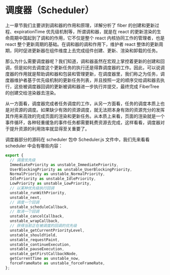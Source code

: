 # 调度器（Scheduler）

上一章节我们主要讲到调和器的作用和原理，详解分析了 fiber 的创建和更新过程、expirationTime 优先级机制等，所谓调和器，就是在 react 的更新渲染的生命周期中国起到了调和的作用，它不仅是整个 react 内核协同工作的管理者，也是 react 整个更新周期的基础。在调和器的调和作用下，维护者 react 整体的更新周期，同时促进更新器在组件维度上去完成组件创建、更新、渲染和卸载的任务。

那么为什么需要调度器呢？我们知道，调和器虽然在宏观上掌控着更新的创建和回调，但是如何去调度这个更新任务的执行还是得靠调度器的工作。因此，可以说调度器的作用就是帮助调和器和包装和管理更新，在调度器里，我们称之为任务，调度器维护者基于优先级机制的更新任务列表，并且按照一定的顺序交给调和器去执行，这些被调度器回调的更新被调和器进一步执行并提交，最终完成 FiberTree 的创建交给渲染器去渲染。

从一方面看，调度器完成者任务调度的工作，从另一方面看，任务的调度本质上也是对资源的调度。如果缺少有效的资源调度，就无法把本身有效的资源充分的发挥其作用来高效的完成页面的渲染和更新任务。从本质上来看，页面的渲染就是一个事件循环，各种轻重缓急的事件任务都需要耗费资源去完成，这样看看，调度器对于提升资源的利用效率就显得至关重要了。

调度器部分的源码在 scheduler 包中 Scheduler.js 文件中，我们先来看看 scheduler 中会有哪些内容：

```js
export {
  // 调度优先级
  ImmediatePriority as unstable_ImmediatePriority,
  UserBlockingPriority as unstable_UserBlockingPriority,
  NormalPriority as unstable_NormalPriority,
  IdlePriority as unstable_IdlePriority,
  LowPriority as unstable_LowPriority,
  // 以某种优先级执行回调
  unstable_runWithPriority,
  unstable_next,
  // 调度一个回调
  unstable_scheduleCallback,
  // 取消一个回调
  unstable_cancelCallback,
  unstable_wrapCallback,
  // 获得当前正在被调度的回调的优先级
  unstable_getCurrentPriorityLevel,
  unstable_shouldYield,
  unstable_requestPaint,
  unstable_continueExecution,
  unstable_pauseExecution,
  unstable_getFirstCallbackNode,
  getCurrentTime as unstable_now,
  forceFrameRate as unstable_forceFrameRate,
};
```
